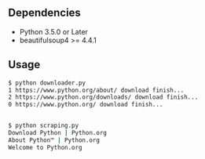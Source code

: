 ## Dependencies
* Python 3.5.0 or Later
* beautifulsoup4 >= 4.4.1

## Usage
```bash
$ python downloader.py
1 https://www.python.org/about/ download finish...
2 https://www.python.org/downloads/ download finish...
0 https://www.python.org/ download finish...


$ python scraping.py
Download Python | Python.org
About Python™ | Python.org
Welcome to Python.org
```
